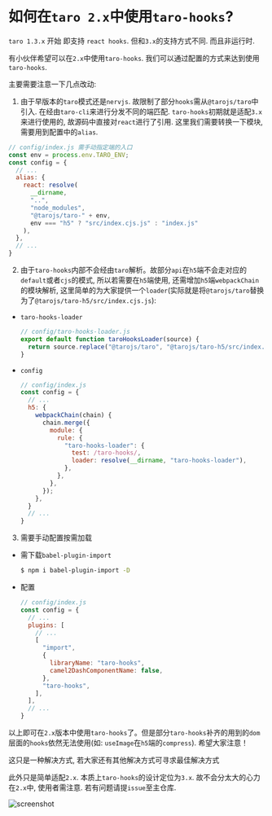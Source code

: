 # 如何在`taro 2.x`中使用`taro-hooks`?

`taro 1.3.x` 开始 即支持 `react hooks`. 但和`3.x`的支持方式不同. 而且非运行时.    

有小伙伴希望可以在`2.x`中使用`taro-hooks`. 我们可以通过配置的方式来达到使用`taro-hooks`.    

主要需要注意一下几点改动:   

1. 由于早版本的`taro`模式还是`nervjs`. 故限制了部分`hooks`需从`@tarojs/taro`中引入. 在经由`taro-cli`来进行分发不同的端匹配. `taro-hooks`初期就是适配`3.x`来进行使用的, 故源码中直接对`react`进行了引用. 这里我们需要转换一下模块, 需要用到配置中的`alias`.

  ```javascript
  // config/index.js 需手动指定端的入口
  const env = process.env.TARO_ENV;
  const config = {
    // ...
    alias: {
      react: resolve(
        __dirname,
        "..",
        "node_modules",
        "@tarojs/taro-" + env,
        env === "h5" ? "src/index.cjs.js" : "index.js"
      ),
    },
    // ...
  }
  ```

2. 由于`taro-hooks`内部不会经由`taro`解析。故部分`api`在`h5`端不会走对应的`default`或者`cjs`的模式, 所以若需要在`h5`端使用, 还需增加`h5`端`webpackChain`的模块解析, 这里简单的为大家提供一个`loader`(实际就是将`@tarojs/taro`替换为了`@tarojs/taro-h5/src/index.cjs.js`):

  - `taro-hooks-loader`

    ```javascript
    // config/taro-hooks-loader.js
    export default function taroHooksLoader(source) {
      return source.replace("@tarojs/taro", "@tarojs/taro-h5/src/index.cjs.js");
    }
    ```

  - `config`

    ```javascript
    // config/index.js
    const config = {
      // ...
      h5: {
        webpackChain(chain) {
          chain.merge({
            module: {
              rule: {
                "taro-hooks-loader": {
                  test: /taro-hooks/,
                  loader: resolve(__dirname, "taro-hooks-loader"),
                },
              },
            },
          });
        },
      }
      // ...
    }
    ```

3. 需要手动配置按需加载
  - 需下载`babel-plugin-import`

    ```bash
    $ npm i babel-plugin-import -D
    ```

  - 配置

    ```javascript
    // config/index.js
    const config = {
      // ...
      plugins: [
        // ...
        [
          "import",
          {
            libraryName: "taro-hooks",
            camel2DashComponentName: false,
          },
          "taro-hooks",
        ],
      ],
      // ...
    }
    ```

以上即可在`2.x`版本中使用`taro-hooks`了。但是部分`taro-hooks`补齐的用到的`dom`层面的`hooks`依然无法使用(如: `useImage`在`h5`端的`compress`). 希望大家注意！   

这只是一种解决方式, 若大家还有其他解决方式可寻求最佳解决方式    

此外只是简单适配`2.x`. 本质上`taro-hooks`的设计定位为`3.x`. 故不会分太大的心力在`2.x`中, 使用者需注意. 若有问题请提`issue`至主仓库. 

![screenshot](https://cdn.jsdelivr.net/gh/innocces/DrawingBed/2021-10-03/1633199161091-use.gif)